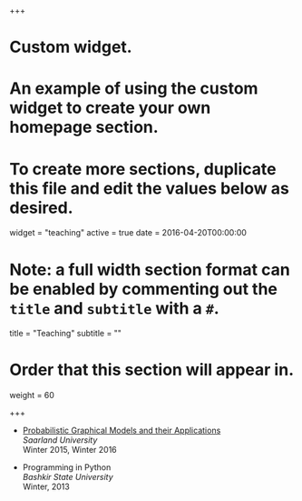 +++
# Custom widget.
# An example of using the custom widget to create your own homepage section.
# To create more sections, duplicate this file and edit the values below as desired.
widget = "teaching"
active = true
date = 2016-04-20T00:00:00

# Note: a full width section format can be enabled by commenting out the `title` and `subtitle` with a `#`.
title = "Teaching"
subtitle = ""

# Order that this section will appear in.
weight = 60

+++

* [Probabilistic Graphical Models and their Applications](https://www.mpi-inf.mpg.de/departments/computer-vision-and-multimodal-computing/teaching/courses/)  
*Saarland University*  
Winter 2015, Winter 2016

* Programming in Python  
*Bashkir State University*  
Winter, 2013
